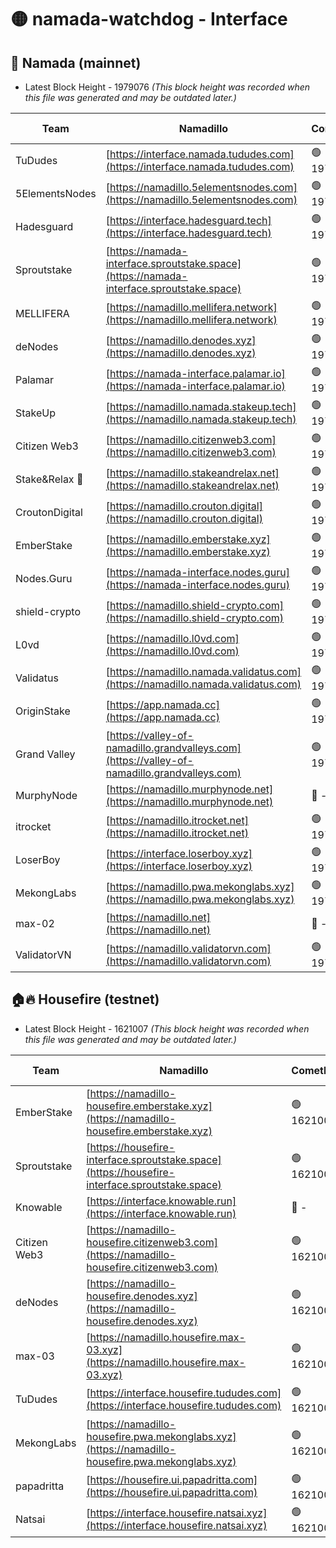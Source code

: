 # 🟡 namada-watchdog - Interface

## 🚀 Namada (mainnet)
- Latest Block Height - 1979076 *(This block height was recorded when this file was generated and may be outdated later.)*

| Team | Namadillo | CometBFT | Indexer | MASP Indexer |
|-|-|-|-|-|
| TuDudes | [https://interface.namada.tududes.com](https://interface.namada.tududes.com) | 🟢 1979058 | 🟢 1979058 | 🟢 1979058 |
| 5ElementsNodes | [https://namadillo.5elementsnodes.com](https://namadillo.5elementsnodes.com) | 🟢 1979058 | 🟢 1979058 | 🟢 1979058 |
| Hadesguard | [https://interface.hadesguard.tech](https://interface.hadesguard.tech) | 🟢 1979059 | 🟢 1979059 | 🟢 1979059 |
| Sproutstake | [https://namada-interface.sproutstake.space](https://namada-interface.sproutstake.space) | 🟢 1979059 | 🟢 1979059 | 🟢 1979059 |
| MELLIFERA | [https://namadillo.mellifera.network](https://namadillo.mellifera.network) | 🟢 1979061 | 🟢 1979061 | 🟢 1979061 |
| deNodes | [https://namadillo.denodes.xyz](https://namadillo.denodes.xyz) | 🟢 1979061 | 🟢 1979061 | 🟢 1979061 |
| Palamar | [https://namada-interface.palamar.io](https://namada-interface.palamar.io) | 🟢 1979062 | 🟢 1979062 | 🟢 1979061 |
| StakeUp | [https://namadillo.namada.stakeup.tech](https://namadillo.namada.stakeup.tech) | 🟢 1979062 | 🟢 1979062 | 🟢 1979063 |
| Citizen Web3 | [https://namadillo.citizenweb3.com](https://namadillo.citizenweb3.com) | 🟢 1979063 | 🟢 1979063 | 🟢 1979063 |
| Stake&Relax 🦥 | [https://namadillo.stakeandrelax.net](https://namadillo.stakeandrelax.net) | 🟢 1979063 | 🟢 1979063 | 🟢 1979064 |
| CroutonDigital | [https://namadillo.crouton.digital](https://namadillo.crouton.digital) | 🟢 1979064 | 🔴 - | 🟢 1979065 |
| EmberStake | [https://namadillo.emberstake.xyz](https://namadillo.emberstake.xyz) | 🟢 1979065 | 🟢 1979065 | 🟢 1979065 |
| Nodes.Guru | [https://namada-interface.nodes.guru](https://namada-interface.nodes.guru) | 🟢 1979066 | 🟢 1979066 | 🟢 1979066 |
| shield-crypto | [https://namadillo.shield-crypto.com](https://namadillo.shield-crypto.com) | 🟢 1979066 | 🟢 1979066 | 🟢 1979066 |
| L0vd | [https://namadillo.l0vd.com](https://namadillo.l0vd.com) | 🟢 1979067 | 🟢 1979066 | 🟢 1979067 |
| Validatus | [https://namadillo.namada.validatus.com](https://namadillo.namada.validatus.com) | 🟢 1979067 | 🟢 1979067 | 🟢 1979067 |
| OriginStake | [https://app.namada.cc](https://app.namada.cc) | 🟢 1979068 | 🟢 1979068 | 🟢 1979067 |
| Grand Valley | [https://valley-of-namadillo.grandvalleys.com](https://valley-of-namadillo.grandvalleys.com) | 🟢 1979068 | 🟢 1979068 | 🟢 1979067 |
| MurphyNode | [https://namadillo.murphynode.net](https://namadillo.murphynode.net) | 🔴 - | 🔴 - | 🔴 - |
| itrocket | [https://namadillo.itrocket.net](https://namadillo.itrocket.net) | 🟢 1979074 | 🟢 1979073 | 🟢 1979074 |
| LoserBoy | [https://interface.loserboy.xyz](https://interface.loserboy.xyz) | 🟢 1979074 | 🟢 1979074 | 🟢 1979074 |
| MekongLabs | [https://namadillo.pwa.mekonglabs.xyz](https://namadillo.pwa.mekonglabs.xyz) | 🟢 1979074 | 🟢 1979074 | 🟢 1979074 |
| max-02 | [https://namadillo.net](https://namadillo.net) | 🔴 - | 🔴 - | 🔴 - |
| ValidatorVN | [https://namadillo.validatorvn.com](https://namadillo.validatorvn.com) | 🟢 1979076 | 🟢 1979076 | 🟢 1979076 |

## 🏠🔥 Housefire (testnet)
- Latest Block Height - 1621007 *(This block height was recorded when this file was generated and may be outdated later.)*

| Team | Namadillo | CometBFT | Indexer | MASP Indexer |
|-|-|-|-|-|
| EmberStake | [https://namadillo-housefire.emberstake.xyz](https://namadillo-housefire.emberstake.xyz) | 🟢 1621003 | 🟢 1621003 | 🟢 1621003 |
| Sproutstake | [https://housefire-interface.sproutstake.space](https://housefire-interface.sproutstake.space) | 🟢 1621003 | 🟢 1621003 | 🟢 1621003 |
| Knowable | [https://interface.knowable.run](https://interface.knowable.run) | 🔴 - | 🔴 - | 🔴 - |
| Citizen Web3 | [https://namadillo-housefire.citizenweb3.com](https://namadillo-housefire.citizenweb3.com) | 🟢 1621005 | 🟢 1621005 | 🟢 1621005 |
| deNodes | [https://namadillo-housefire.denodes.xyz](https://namadillo-housefire.denodes.xyz) | 🟢 1621005 | 🟢 1621005 | 🟢 1621005 |
| max-03 | [https://namadillo.housefire.max-03.xyz](https://namadillo.housefire.max-03.xyz) | 🟢 1621006 | 🟢 1621006 | 🟢 1621006 |
| TuDudes | [https://interface.housefire.tududes.com](https://interface.housefire.tududes.com) | 🟢 1621006 | 🟢 1621006 | 🟢 1621006 |
| MekongLabs | [https://namadillo-housefire.pwa.mekonglabs.xyz](https://namadillo-housefire.pwa.mekonglabs.xyz) | 🟢 1621006 | 🟢 1621006 | 🟢 1621006 |
| papadritta | [https://housefire.ui.papadritta.com](https://housefire.ui.papadritta.com) | 🟢 1621007 | 🟢 1621007 | 🟢 1621007 |
| Natsai | [https://interface.housefire.natsai.xyz](https://interface.housefire.natsai.xyz) | 🟢 1621007 | 🟢 1621007 | 🟢 1621007 |

